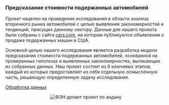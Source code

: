 ### Предсказание стоимости подержанных автомобилей

Проект нацелен на проведение исследования в области анализа вторичного рынка автомобилей с целью выявления закономерностей и тенденций, присущих данному сектору. 
Данные для нашего проекта были собраны с сайта [cars.com](https://www.cars.com/), на котором публикуются объявления о продаже подержанных машин в США.

Основной целью нашего исследования является разработка модели предсказания стоимости подержанных автомобилей, основанной на проверенных гипотезах и выявленных закономерностях, вытекающих из собранных данных. Наш проект состоит из 6 ключевых этапов, каждый из которых предоставляет из себя отдельную осмысленную часть, решающую определенную задачу исследования.

[Обработка данных](https://github.com/menadzhiev/car_price_predictor/blob/main/Обработка%20данных.ipynb)

<div align="center">
    <img src="https://imgur.com/JAVmJYB.jpg" alt="ФЭН делает проект по андану">
</div>

